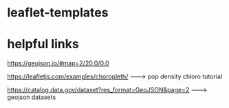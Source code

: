# leaflet-templates

# helpful links
https://geojson.io/#map=2/20.0/0.0

https://leafletjs.com/examples/choropleth/ ---> pop density chloro tutorial

https://catalog.data.gov/dataset?res_format=GeoJSON&page=2 ---> geojson datasets
